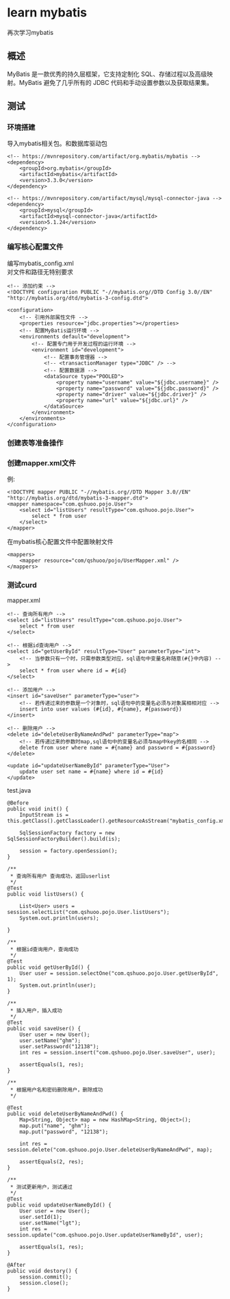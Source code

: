 # learn mybatis
再次学习mybatis
## 概述
MyBatis 是一款优秀的持久层框架，它支持定制化 SQL、存储过程以及高级映射。MyBatis 避免了几乎所有的 JDBC 代码和手动设置参数以及获取结果集。

## 测试
### 环境搭建
导入mybatis相关包。和数据库驱动包

	<!-- https://mvnrepository.com/artifact/org.mybatis/mybatis -->
	<dependency>
	    <groupId>org.mybatis</groupId>
	    <artifactId>mybatis</artifactId>
	    <version>3.3.0</version>
	</dependency>
	
	<!-- https://mvnrepository.com/artifact/mysql/mysql-connector-java -->
	<dependency>
	    <groupId>mysql</groupId>
	    <artifactId>mysql-connector-java</artifactId>
	    <version>5.1.24</version>
	</dependency>

### 编写核心配置文件

编写mybatis_config.xml	
对文件和路径无特别要求

	<!-- 添加约束 -->
	<!DOCTYPE configuration PUBLIC "-//mybatis.org//DTD Config 3.0//EN" "http://mybatis.org/dtd/mybatis-3-config.dtd">
	
	<configuration>
		<!-- 引用外部属性文件 -->
		<properties resource="jdbc.properties"></properties>
		<!-- 配置MyBatis运行环境 -->
		<environments default="development">
			<!-- 配置专门用于开发过程的运行环境 -->
			<environment id="development">
				<!-- 配置事务管理器 -->
				<!-- <transactionManager type="JDBC" /> -->
				<!-- 配置数据源 -->
				<dataSource type="POOLED">
					<property name="username" value="${jdbc.username}" />
					<property name="password" value="${jdbc.password}" />
					<property name="driver" value="${jdbc.driver}" />
					<property name="url" value="${jdbc.url}" />
				</dataSource>
			</environment>
		</environments>
	</configuration>


### 创建表等准备操作

### 创建mapper.xml文件

例:

	<!DOCTYPE mapper PUBLIC "-//mybatis.org//DTD Mapper 3.0//EN"
	"http://mybatis.org/dtd/mybatis-3-mapper.dtd">
	<mapper namespace="com.qshuoo.pojo.User">
		<select id="listUsers" resultType="com.qshuoo.pojo.User">
			select * from user
		</select>
	</mapper>

在mybatis核心配置文件中配置映射文件

	<mappers>
		<mapper resource="com/qshuoo/pojo/UserMapper.xml" />
	</mappers>
	

### 测试curd

mapper.xml

	<!-- 查询所有用户 -->
	<select id="listUsers" resultType="com.qshuoo.pojo.User">
		select * from user
	</select>
	
	<!-- 根据id查询用户 -->
	<select id="getUserById" resultType="User" parameterType="int">
		<!-- 当参数只有一个时，只需参数类型对应，sql语句中变量名称随意(#{}中内容) -->
		select * from user where id = #{id}
	</select>
	
	<!-- 添加用户 -->
	<insert id="saveUser" parameterType="user">
		<!-- 若传递过来的参数是一个对象时，sql语句中的变量名必须与对象属相相对应 -->
		insert into user values (#{id}, #{name}, #{password})
	</insert>
	
	<!-- 删除用户 -->
	<delete id="deleteUserByNameAndPwd" parameterType="map">
		<!-- 若传递过来的参数时map,sql语句中的变量名必须与map中key的名相同 -->
		delete from user where name = #{name} and password = #{password}
	</delete>
	
	<update id="updateUserNameById" parameterType="User">
		update user set name = #{name} where id = #{id}
	</update>

test.java

	@Before
	public void init() {
		InputStream is = this.getClass().getClassLoader().getResourceAsStream("mybatis_config.xml");

		SqlSessionFactory factory = new SqlSessionFactoryBuilder().build(is);

		session = factory.openSession();
	}

	/**
	 * 查询所有用户 查询成功，返回userlist
	 */
	@Test
	public void listUsers() {

		List<User> users = session.selectList("com.qshuoo.pojo.User.listUsers");
		System.out.println(users);

	}

	/**
	 * 根据id查询用户，查询成功
	 */
	@Test
	public void getUserById() {
		User user = session.selectOne("com.qshuoo.pojo.User.getUserById", 1);
		System.out.println(user);
	}
	
	/**
	 * 插入用户，插入成功
	 */
	@Test
	public void saveUser() {
		User user = new User();
		user.setName("ghm");
		user.setPassword("12138");
		int res = session.insert("com.qshuoo.pojo.User.saveUser", user);
		
		assertEquals(1, res);
	}
	
	/**
	 * 根据用户名和密码删除用户，删除成功
	 */
	
	@Test
	public void deleteUserByNameAndPwd() {
		Map<String, Object> map = new HashMap<String, Object>();
		map.put("name", "ghm");
		map.put("password", "12138");
		
		int res = session.delete("com.qshuoo.pojo.User.deleteUserByNameAndPwd", map);
		
		assertEquals(2, res);
	}
	
	/**
	 * 测试更新用户，测试通过
	 */
	@Test
	public void updateUserNameById() {
		User user = new User();
		user.setId(1);
		user.setName("lgt");
		int res = session.update("com.qshuoo.pojo.User.updateUserNameById", user);
		
		assertEquals(1, res);
	}
	
	@After
	public void destory() {
		session.commit();
		session.close();
	}

